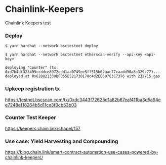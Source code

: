 # Chainlink-Keepers
Chainlink Keepers test

### Deploy

```
$ yarn hardhat --network bsctestnet deploy

$ yarn hardhat --network bsctestnet etherscan-verify --api-key <api-key>
```

```
deploying "Counter" (tx: 0xd7b4df323499ccddce8972cdd1aa0749ee5ff515b62aac77caadd90a3a329c77)...: 
deployed at 0x628821330BF055B521730170c4d2EE60783C7376 with 232715 gas
```



### Upkeep registration tx
https://testnet.bscscan.com/tx/0xdc3443f72625d1a82b67eaf411ba3d5a94ee7248ef18264b5d11ce3f0cb53b03

### Counter Test Keeper
https://keepers.chain.link/chapel/157

### Use case: Yield Harvesting and Compounding
https://blog.chain.link/smart-contract-automation-use-cases-powered-by-chainlink-keepers/
